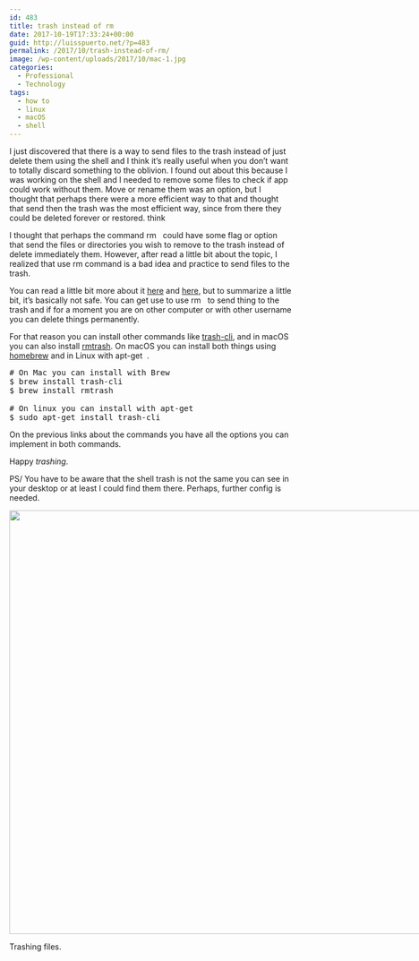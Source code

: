 ```yaml
---
id: 483
title: trash instead of rm
date: 2017-10-19T17:33:24+00:00
guid: http://luisspuerto.net/?p=483
permalink: /2017/10/trash-instead-of-rm/
image: /wp-content/uploads/2017/10/mac-1.jpg
categories:
  - Professional
  - Technology
tags:
  - how to
  - linux
  - macOS
  - shell
---
```

I just discovered that there is a way to send files to the trash instead of just delete them using the shell and I think it&#8217;s really useful when you don&#8217;t want to totally discard something to the oblivion. I found out about this because I was working on the shell and I needed to remove some files to check if app could work without them. Move or rename them was an option, but I thought that perhaps there were a more efficient way to that and thought that send then the trash was the most efficient way, since from there they could be deleted forever or restored. think

I thought that perhaps the command <span class="lang:sh highlight:0 decode:true crayon-inline ">rm</span>   could have some flag or option that send the files or directories you wish to remove to the trash instead of delete immediately them. However, after read a little bit about the topic, I realized that use rm command is a bad idea and practice to send files to the trash.

You can read a little bit more about it [here](https://unix.stackexchange.com/questions/42757/make-rm-move-to-trash) and [here](https://apple.stackexchange.com/questions/50844/how-to-move-files-to-trash-from-command-line), but to summarize a little bit, it&#8217;s basically not safe. You can get use to use <span class="lang:sh decode:true crayon-inline ">rm</span>   to send thing to the trash and if for a moment you are on other computer or with other username you can delete things permanently.

For that reason you can install other commands like [trash-cli](https://github.com/andreafrancia/trash-cli), and in macOS you can also install [rmtrash](https://github.com/PhrozenByte/rmtrash). On macOS you can install both things using [homebrew](https://brew.sh) and in Linux with <span class="lang:sh highlight:0 decode:true crayon-inline ">apt-get</span>  .

<pre class="lang:sh decode:true" title="trash-cli and rmtrash install"># On Mac you can install with Brew
$ brew install trash-cli
$ brew install rmtrash

# On linux you can install with apt-get
$ sudo apt-get install trash-cli</pre>

On the previous links about the commands you have all the options you can implement in both commands.

Happy _trashing_.

PS/ You have to be aware that the shell trash is not the same you can see in your desktop or at least I could find them there. Perhaps, further config is needed.

<div id="attachment_519" style="width: 972px" class="wp-caption alignnone">
  <a href="http://luisspuerto.net/wp-content/uploads/2017/10/Screen-Shot-2017-10-17-at-11.10.12.png"><img class="size-full wp-image-519" src="http://luisspuerto.net/wp-content/uploads/2017/10/Screen-Shot-2017-10-17-at-11.10.12.png" alt="" width="962" height="757" srcset="http://luisspuerto.net/wp-content/uploads/2017/10/Screen-Shot-2017-10-17-at-11.10.12.png 962w, http://luisspuerto.net/wp-content/uploads/2017/10/Screen-Shot-2017-10-17-at-11.10.12-300x236.png 300w, http://luisspuerto.net/wp-content/uploads/2017/10/Screen-Shot-2017-10-17-at-11.10.12-768x604.png 768w, http://luisspuerto.net/wp-content/uploads/2017/10/Screen-Shot-2017-10-17-at-11.10.12-318x250.png 318w" sizes="(max-width: 962px) 100vw, 962px" /></a>

  <p class="wp-caption-text">
    Trashing files.
  </p>
</div>
